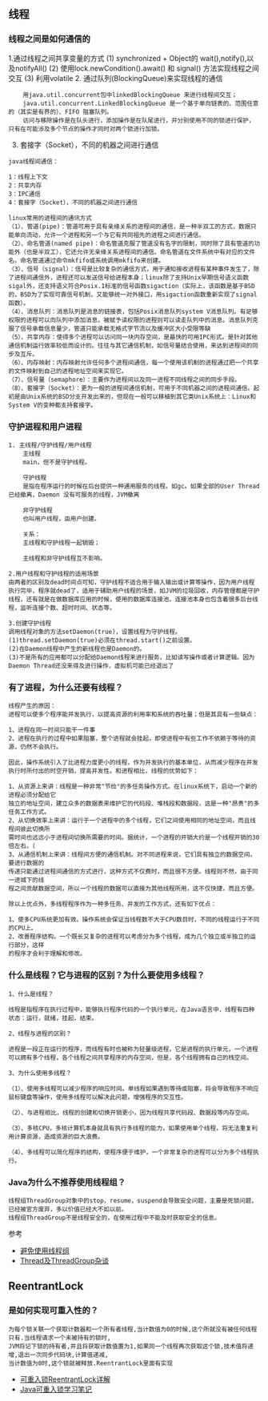 ## 线程

### 线程之间是如何通信的

1.通过线程之间共享变量的方式
(1) synchronized + Object的 wait(),notify(),以及notifyAll() 
(2) 使用lock.newCondition().await() 和 signal() 方法实现线程之间交互 
(3) 利用volatile
2. 通过队列(BlockingQueue)来实现线程的通信

		用java.util.concurrent包中linkedBlockingQueue 来进行线程间交互； 
		java.util.concurrent.LinkedBlockingQueue 是一个基于单向链表的、范围任意的（其实是有界的）、FIFO 阻塞队列。
		访问与移除操作是在队头进行，添加操作是在队尾进行，并分别使用不同的锁进行保护，只有在可能涉及多个节点的操作才同时对两个锁进行加锁。
3. 套接字（Socket），不同的机器之间进行通信

```
java线程间通信：

1：线程上下文
2：共享内存
3：IPC通信
4：套接字（Socket），不同的机器之间进行通信

linux常用的进程间的通讯方式
（1）、管道(pipe)：管道可用于具有亲缘关系的进程间的通信，是一种半双工的方式，数据只能单向流动，允许一个进程和另一个与它有共同祖先的进程之间进行通信。
（2）、命名管道(named pipe)：命名管道克服了管道没有名字的限制，同时除了具有管道的功能外（也是半双工），它还允许无亲缘关系进程间的通信。命名管道在文件系统中有对应的文件名。命名管道通过命令mkfifo或系统调用mkfifo来创建。
（3）、信号（signal）：信号是比较复杂的通信方式，用于通知接收进程有某种事件发生了，除了进程间通信外，进程还可以发送信号给进程本身；linux除了支持Unix早期信号语义函数sigal外，还支持语义符合Posix.1标准的信号函数sigaction（实际上，该函数是基于BSD的，BSD为了实现可靠信号机制，又能够统一对外接口，用sigaction函数重新实现了signal函数）。
（4）、消息队列：消息队列是消息的链接表，包括Posix消息队列system V消息队列。有足够权限的进程可以向队列中添加消息，被赋予读权限的进程则可以读走队列中的消息。消息队列克服了信号承载信息量少，管道只能承载无格式字节流以及缓冲区大小受限等缺
（5）、共享内存：使得多个进程可以访问同一块内存空间，是最快的可用IPC形式。是针对其他通信机制运行效率较低而设计的。往往与其它通信机制，如信号量结合使用，来达到进程间的同步及互斥。
（6）、内存映射：内存映射允许任何多个进程间通信，每一个使用该机制的进程通过把一个共享的文件映射到自己的进程地址空间来实现它。
（7）、信号量（semaphore）：主要作为进程间以及同一进程不同线程之间的同步手段。
（8）、套接字（Socket）：更为一般的进程间通信机制，可用于不同机器之间的进程间通信。起初是由Unix系统的BSD分支开发出来的，但现在一般可以移植到其它类Unix系统上：Linux和System V的变种都支持套接字。
```

### 守护进程和用户进程
```
1. 主线程/守护线程/用户线程
	主线程
	main，但不是守护线程。

	守护线程
	是指在程序运行的时候在后台提供一种通用服务的线程。如gc。如果全部的User Thread已经撤离，Daemon 没有可服务的线程，JVM撤离

	非守护线程
	也叫用户线程，由用户创建。

	关系：
	主线程和守护线程一起销毁；

	主线程和非守护线程互不影响。	

2.用户线程和守护线程的适用场景
由两者的区别及dead时间点可知，守护线程不适合用于输入输出或计算等操作，因为用户线程执行完毕，程序就dead了，适用于辅助用户线程的场景，如JVM的垃圾回收，内存管理都是守护线程，还有就是在做数据库应用的时候，使用的数据库连接池，连接池本身也包含着很多后台线程，监听连接个数、超时时间、状态等。

3.创建守护线程
调用线程对象的方法setDaemon(true)，设置线程为守护线程。
(1)thread.setDaemon(true)必须在thread.start()之前设置。
(2)在Daemon线程中产生的新线程也是Daemon的。
(3)不是所有的应用都可以分配给Daemon线程来进行服务，比如读写操作或者计算逻辑。因为Daemon Thread还没来得及进行操作，虚拟机可能已经退出了
```

### 有了进程，为什么还要有线程？
```
线程产生的原因：
进程可以使多个程序能并发执行，以提高资源的利用率和系统的吞吐量；但是其具有一些缺点：

1、进程在同一时间只能干一件事
2、进程在执行的过程中如果阻塞，整个进程就会挂起，即使进程中有些工作不依赖于等待的资源，仍然不会执行。

因此，操作系统引入了比进程力度更小的线程，作为并发执行的基本单位，从而减少程序在并发执行时所付出的时空开销，提高并发性。和进程相比，线程的优势如下：

1、从资源上来讲：线程是一种非常"节俭"的多任务操作方式。在linux系统下，启动一个新的进程必须分配给它
独立的地址空间，建立众多的数据表来维护它的代码段、堆栈段和数据段，这是一种"昂贵"的多任务工作方式。
2、从切换效率上来讲：运行于一个进程中的多个线程，它们之间使用相同的地址空间，而且线程间彼此切换所
需时间也远远小于进程间切换所需要的时间。据统计，一个进程的开销大约是一个线程开销的30倍左右。（
3、从通信机制上来讲：线程间方便的通信机制。对不同进程来说，它们具有独立的数据空间，要进行数据的
传递只能通过进程间通信的方式进行，这种方式不仅费时，而且很不方便。线程则不然，由于同一进城下的线
程之间贡献数据空间，所以一个线程的数据可以直接为其他线程所用，这不仅快捷，而且方便。

除以上优点外，多线程程序作为一种多任务、并发的工作方式，还有如下优点：

1、使多CPU系统更加有效。操作系统会保证当线程数不大于CPU数目时，不同的线程运行于不同的CPU上。
2、改善程序结构。一个既长又复杂的进程可以考虑分为多个线程，成为几个独立或半独立的运行部分，这样
的程序才会利于理解和修改。
```
### 什么是线程？它与进程的区别？为什么要使用多线程？
```
1、什么是线程？

线程是指程序在执行过程中，能够执行程序代码的一个执行单元，在Java语言中，线程有四种状态：运行，就绪，挂起，结束。

2、线程与进程的区别？

进程是一段正在运行的程序，而线程有时也被称为轻量级进程，它是进程的执行单元，一个进程可以拥有多个线程，各个线程之间共享程序的内存空间，但是，各个线程拥有自己的栈空间。

3、为什么使用多线程？

（1）、使用多线程可以减少程序的响应时间。单线程如果遇到等待或阻塞，将会导致程序不响应鼠标键盘等操作，使用多线程可以解决此问题，增强程序的交互性。

（2）、与进程相比，线程的创建和切换开销更小，因为线程共享代码段、数据段等内存空间。

（3）、多核CPU，多核计算机本身就具有执行多线程的能力，如果使用单个线程，将无法重复利用计算资源，造成资源的巨大浪费。

（4）、多线程可以简化程序的结构，使程序便于维护，一个非常复杂的进程可以分为多个线程执行。
```

### Java为什么不推荐使用线程组？
```
线程组ThreadGroup对象中的stop，resume，suspend会导致安全问题，主要是死锁问题，已经被官方废弃，多以价值已经大不如以前。
线程组ThreadGroup不是线程安全的，在使用过程中不能及时获取安全的信息。
```
参考
- [避免使用线程组](https://blog.csdn.net/Deaht_Huimie/article/details/85013810)
- [Thread及ThreadGroup杂谈](https://www.cnblogs.com/yiwangzhibujian/p/6212104.html)

## ReentrantLock

### 是如何实现可重入性的？

```
为每个锁关联一个获取计数器和一个所有者线程,当计数值为0的时候,这个所就没有被任何线程只有.当线程请求一个未被持有的锁时,
JVM将记下锁的持有者,并且将获取计数值置为1,如果同一个线程再次获取这个锁,技术值将递增,退出一次同步代码块,计算值递减,
当计数值为0时,这个锁就被释放.ReentrantLock里面有实现
```
- [可重入锁ReentrantLock详解](https://www.iteye.com/blog/donald-draper-2360411)
- [Java可重入锁学习笔记](https://www.shiyanlou.com/questions/2460/)
